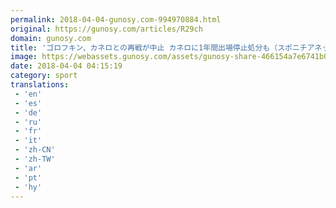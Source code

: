 ```yaml
---
permalink: 2018-04-04-gunosy.com-994970884.html
original: https://gunosy.com/articles/R29ch
domain: gunosy.com
title: 'ゴロフキン、カネロとの再戦が中止 カネロに1年間出場停止処分も（スポニチアネックス） - グノシー'
image: https://webassets.gunosy.com/assets/gunosy-share-466154a7e6741b0dbc8895ceff97e34818892a0e7dbc05d641d2606f8820dd35.jpg
date: 2018-04-04 04:15:19
category: sport
translations: 
 - 'en'
 - 'es'
 - 'de'
 - 'ru'
 - 'fr'
 - 'it'
 - 'zh-CN'
 - 'zh-TW'
 - 'ar'
 - 'pt'
 - 'hy'
---
```


